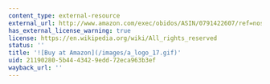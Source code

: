 ```yaml
---
content_type: external-resource
external_url: http://www.amazon.com/exec/obidos/ASIN/0791422607/ref=nosim/mitopencourse-20
has_external_license_warning: true
license: https://en.wikipedia.org/wiki/All_rights_reserved
status: ''
title: '![Buy at Amazon](/images/a_logo_17.gif)'
uid: 21190280-5b44-4342-9edd-72eca963b3ef
wayback_url: ''
---
```

